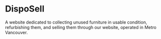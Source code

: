 # DispoSell
A website dedicated to collecting unused furniture in usable condition, refurbishing them, and selling them through our website, operated in Metro Vancouver.
